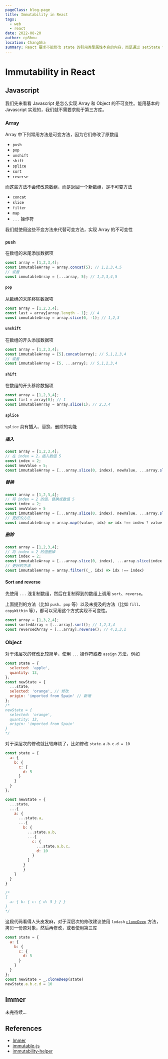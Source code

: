 ```yaml
---
pageClass: blog-page
title: Immutability in React
tags: 
  - web
  - react
date: 2022-08-20
author: cp3hnu
location: ChangSha
summary: React 要求不能修改 state 的引用类型属性本身的内容，而是通过 setState 设置一个新值。本文通过 Javascript、Immer 来实现 Object、Array 的不可变性。
---
```


# Immutability in React

## Javascript

我们先来看看 Javascript 是怎么实现 Array 和 Object 的不可变性。能用基本的 Javascript 实现的，我们就不需要求助于第三方库。

### Array

Array 中下列常用方法是可变方法，因为它们修改了原数组

- `push`
- `pop`
- `unshift`
- `shift`
- `splice`
- `sort`
- `reverse`

而这些方法不会修改原数组，而是返回一个新数组，是不可变方法

- `concat`
- `slice`
- `filter`
- `map`
- `...` 操作符

我们就使用这些不变方法来代替可变方法，实现 Array 的不可变性

### `push`

在数组的末尾添加数据项

```js
const array = [1,2,3,4];
const immutableArray = array.concat(5); // 1,2,3,4,5
// 或者
const immutableArray = [...array, 5]; // 1,2,3,4,5
```

#### `pop`

从数组的末尾移除数据项

```js
const array = [1,2,3,4];
const last = array[array.length - 1]; // 4
const immutableArray = array.slice(0, -1); // 1,2,3
```

#### `unshift`

在数组的开头添加数据项

```js
const array = [1,2,3,4];
const immutableArray = [5].concat(array); // 5,1,2,3,4
// 或者
const immutableArray = [5, ...array]; // 5,1,2,3,4
```

#### `shift`

在数组的开头移除数据项

```js
const array = [1,2,3,4];
const firt = array[0]; // 1
const immutableArray = array.slice(1); // 2,3,4
```

#### `splice`

`splice` 具有插入、替换、删除的功能

##### 插入

```js
const array = [1,2,3,4];
// 在 index = 2，插入数值 5
const index = 2;
const newValue = 5;
const immutableArray = [...array.slice(0, index), newValue, ...array.slice(index)]; // 1,2,5,3,4
```

##### 替换

```js
const array = [1,2,3,4];
// 将 index = 2 的值，替换成数值 5
const index = 2;
const newValue = 5
const immutableArray = [...array.slice(0, index), newValue, ...array.slice(index + 1)]; // 1,2,5,4
// 更好的方法
const immutableArray = array.map((value, idx) => idx !== index ? value : newValue)
```

##### 删除

```js
const array = [1,2,3,4];
// 将 index = 2 的值删掉
const index = 2;
const immutableArray = [...array.slice(0, index), ...array.slice(index + 1)]; // 1,2,4
// 更好的方法
const immutableArray = array.filter((_, idx) => idx !== index)
```

#### Sort and reverse

先使用 `...` 浅复制数组，然后在复制得到的数组上调用 `sort`、`reverse`。

上面提到的方法（比如 `push`、`pop` 等）以及未提及的方法（比如  `fill`、`copyWithin` 等），都可以采用这个方式实现不可变性。

```js
const array = [1,3,2,4];
const sortedArray = [...array].sort(); // 1,2,3,4
const reversedArray = [...array].reverse(); // 4,2,3,1
```

### Object

对于浅层次的修改比较简单，使用 `...` 操作符或者 `assign` 方法，例如

```js
const state = {
  selected: 'apple',
  quantity: 13,
};
const newState = {
  ...state,
  selected: 'orange', // 修改
  origin: 'imported from Spain' // 新增
};
/* 
newState = {
  selected: 'orange',
  quantity: 13,
  origin: 'imported from Spain'
}
*/
```

对于深层次的修改就比较麻烦了，比如修改 `state.a.b.c.d = 10`

```js
const state = {
  a: {
    b: {
      c: {
        d: 5
      }
    }
  }
};

const newState = {
  ...state,
  ...{
    a: {
      ...state.a,
      ...{
        b: {
          ...state.a.b,
          ...{
            c: {
              ...state.a.b.c,
              d: 10
            }
          }
        }
    	}
    }
  }
}

/*
{
  a: { b: { c: { d: 5 } } }
}
*/
```

这段代码看得人头皮发麻，对于深层次的修改建议使用 `lodash` [`cloneDeep`](https://lodash.com/docs/4.17.15#cloneDeep) 方法，拷贝一份原对象，然后再修改，或者使用第三库

```js
const state = {
  a: {
    b: {
      c: {
        d: 5
      }
    }
  }
};
const newState = _.cloneDeep(state)
newState.a.b.c.d = 10
```

## Immer

未完待续...



## References

- [Immer](https://immerjs.github.io/immer/)
- [immutable-js](https://immutable-js.com/)
- [immutability-helper](https://github.com/kolodny/immutability-helper)

